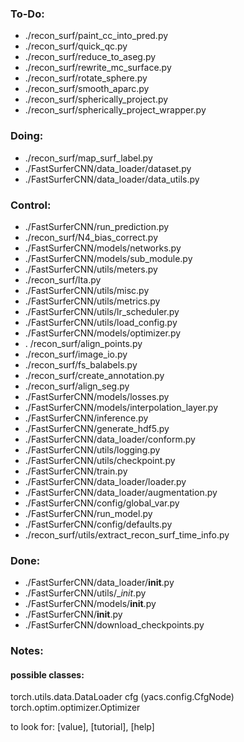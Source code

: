 ### To-Do:

- ./recon_surf/paint_cc_into_pred.py
- ./recon_surf/quick_qc.py
- ./recon_surf/reduce_to_aseg.py
- ./recon_surf/rewrite_mc_surface.py
- ./recon_surf/rotate_sphere.py
- ./recon_surf/smooth_aparc.py
- ./recon_surf/spherically_project.py
- ./recon_surf/spherically_project_wrapper.py

### Doing:

- ./recon_surf/map_surf_label.py
- ./FastSurferCNN/data_loader/dataset.py
- ./FastSurferCNN/data_loader/data_utils.py

### Control:

- ./FastSurferCNN/run_prediction.py 
- ./recon_surf/N4_bias_correct.py
- ./FastSurferCNN/models/networks.py
- ./FastSurferCNN/models/sub_module.py
- ./FastSurferCNN/utils/meters.py
- ./recon_surf/lta.py
- ./FastSurferCNN/utils/misc.py
- ./FastSurferCNN/utils/metrics.py
- ./FastSurferCNN/utils/lr_scheduler.py
- ./FastSurferCNN/utils/load_config.py
- ./FastSurferCNN/models/optimizer.py
- . /recon_surf/align_points.py
- ./recon_surf/image_io.py
- ./recon_surf/fs_balabels.py
- ./recon_surf/create_annotation.py
- ./recon_surf/align_seg.py
- ./FastSurferCNN/models/losses.py
- ./FastSurferCNN/models/interpolation_layer.py
- ./FastSurferCNN/inference.py
- ./FastSurferCNN/generate_hdf5.py
- ./FastSurferCNN/data_loader/conform.py
- ./FastSurferCNN/utils/logging.py
- ./FastSurferCNN/utils/checkpoint.py
- ./FastSurferCNN/train.py
- ./FastSurferCNN/data_loader/loader.py
- ./FastSurferCNN/data_loader/augmentation.py
- ./FastSurferCNN/config/global_var.py
- ./FastSurferCNN/run_model.py
- ./FastSurferCNN/config/defaults.py
- ./recon_surf/utils/extract_recon_surf_time_info.py

### Done:
- ./FastSurferCNN/data_loader/__init__.py
- ./FastSurferCNN/utils/__init_.py
- ./FastSurferCNN/models/__init__.py
- ./FastSurferCNN/__init__.py
- ./FastSurferCNN/download_checkpoints.py

### Notes:

#### possible classes:

torch.utils.data.DataLoader
cfg (yacs.config.CfgNode)
torch.optim.optimizer.Optimizer

to look for: [value], [tutorial], [help]




